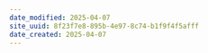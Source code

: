 ```yaml
---
date_modified: 2025-04-07
site_uuid: 8f23f7e8-895b-4e97-8c74-b1f9f4f5afff
date_created: 2025-04-07
---
```


